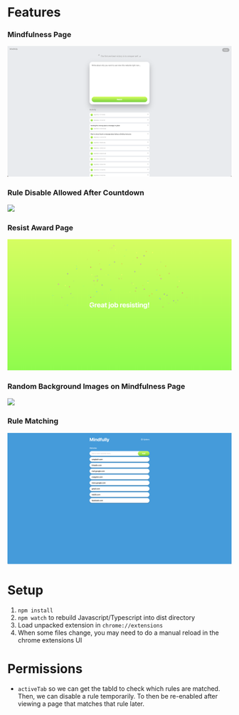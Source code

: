 # Features

### Mindfulness Page

![](readme/mindfulness-check.png)

### Rule Disable Allowed After Countdown

![](readme/disable-rule-allowed.png)

### Resist Award Page

![](readme/resisting-award-page.png)

### Random Background Images on Mindfulness Page

![](readme/different-background.png)

### Rule Matching

![](readme/website-matching.png)

# Setup

1. `npm install`
2. `npm watch` to rebuild Javascript/Typescript into dist directory
3. Load unpacked extension in `chrome://extensions`
4. When some files change, you may need to do a manual reload in the chrome extensions UI

# Permissions

- `activeTab` so we can get the tabId to check which rules are matched. Then, we can disable a rule temporarily. To then be re-enabled after viewing a page that matches that rule later.
